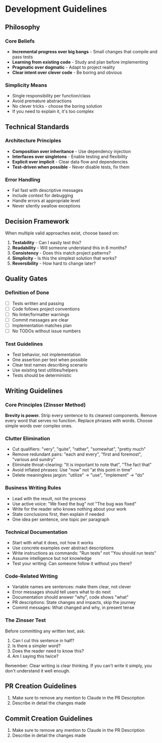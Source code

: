 # Development Guidelines

## Philosophy

### Core Beliefs

- **Incremental progress over big bangs** - Small changes that compile and pass tests
- **Learning from existing code** - Study and plan before implementing
- **Pragmatic over dogmatic** - Adapt to project reality
- **Clear intent over clever code** - Be boring and obvious

### Simplicity Means

- Single responsibility per function/class
- Avoid premature abstractions
- No clever tricks - choose the boring solution
- If you need to explain it, it's too complex

## Technical Standards

### Architecture Principles

- **Composition over inheritance** - Use dependency injection
- **Interfaces over singletons** - Enable testing and flexibility
- **Explicit over implicit** - Clear data flow and dependencies
- **Test-driven when possible** - Never disable tests, fix them

### Error Handling

- Fail fast with descriptive messages
- Include context for debugging
- Handle errors at appropriate level
- Never silently swallow exceptions

## Decision Framework

When multiple valid approaches exist, choose based on:

1. **Testability** - Can I easily test this?
2. **Readability** - Will someone understand this in 6 months?
3. **Consistency** - Does this match project patterns?
4. **Simplicity** - Is this the simplest solution that works?
5. **Reversibility** - How hard to change later?

## Quality Gates

### Definition of Done

- [ ] Tests written and passing
- [ ] Code follows project conventions
- [ ] No linter/formatter warnings
- [ ] Commit messages are clear
- [ ] Implementation matches plan
- [ ] No TODOs without issue numbers

### Test Guidelines

- Test behavior, not implementation
- One assertion per test when possible
- Clear test names describing scenario
- Use existing test utilities/helpers
- Tests should be deterministic

## Writing Guidelines

### Core Principles (Zinsser Method)
**Brevity is power.** Strip every sentence to its cleanest components. Remove every word that serves no function. Replace phrases with words. Choose simple words over complex ones.

### Clutter Elimination
- Cut qualifiers: "very", "quite", "rather", "somewhat", "pretty much"
- Remove redundant pairs: "each and every", "first and foremost", "various and sundry"
- Eliminate throat-clearing: "It is important to note that", "The fact that"
- Avoid inflated phrases: Use "now" not "at this point in time"
- Delete meaningless jargon: "utilize" → "use", "implement" → "do"

### Business Writing Rules
- Lead with the result, not the process
- Use active voice: "We fixed the bug" not "The bug was fixed"
- Write for the reader who knows nothing about your work
- State conclusions first, then explain if needed
- One idea per sentence, one topic per paragraph

### Technical Documentation
- Start with what it does, not how it works
- Use concrete examples over abstract descriptions
- Write instructions as commands: "Run tests" not "You should run tests"
- Assume intelligence but not knowledge
- Test your writing: Can someone follow it without you there?

### Code-Related Writing
- Variable names are sentences: make them clear, not clever
- Error messages should tell users what to do next
- Documentation should answer "why", code shows "what"
- PR descriptions: State changes and impacts, skip the journey
- Commit messages: What changed and why, in present tense

### The Zinsser Test
Before committing any written text, ask:
1. Can I cut this sentence in half?
2. Is there a simpler word?
3. Does the reader need to know this?
4. Am I saying this twice?

Remember: Clear writing is clear thinking. If you can't write it simply, you don't understand it well enough.

## PR Creation Guidelines
1. Make sure to remove any mention to Claude in the PR Description
2. Describe in detail the changes made 

## Commit Creation Guidelines
1. Make sure to remove any mention to Claude in the PR Description
2. Describe in detail the changes made 


